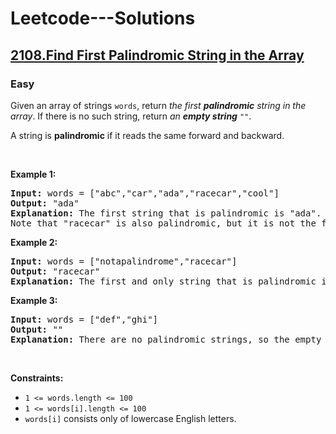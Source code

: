 # Leetcode---Solutions
<h2>
    <a href="https://leetcode.com/problems/find-first-palindromic-string-in-the-array/?envType=daily-question&envId=2024-02-13">
        2108.Find First Palindromic String in the Array
    </a>
</h2>
<h3>
    Easy
</h3>
<div class="elfjS" data-track-load="description_content"><p>Given an array of strings <code>words</code>, return <em>the first <strong>palindromic</strong> string in the array</em>. If there is no such string, return <em>an <strong>empty string</strong> </em><code>""</code>.</p>

<p>A string is <strong>palindromic</strong> if it reads the same forward and backward.</p>

<p>&nbsp;</p>
<p><strong class="example">Example 1:</strong></p>

<pre><strong>Input:</strong> words = ["abc","car","ada","racecar","cool"]
<strong>Output:</strong> "ada"
<strong>Explanation:</strong> The first string that is palindromic is "ada".
Note that "racecar" is also palindromic, but it is not the first.
</pre>

<p><strong>Example 2:</strong></p>

<pre><strong>Input:</strong> words = ["notapalindrome","racecar"]
<strong>Output:</strong> "racecar"
<strong>Explanation:</strong> The first and only string that is palindromic is "racecar".
</pre>

<p><strong>Example 3:</strong></p>

<pre><strong>Input:</strong> words = ["def","ghi"]
<strong>Output:</strong> ""
<strong>Explanation:</strong> There are no palindromic strings, so the empty string is returned.
</pre>

<p>&nbsp;</p>
<p><strong>Constraints:</strong></p>

<ul>
	<li><code>1 &lt;= words.length &lt;= 100</code></li>
	<li><code>1 &lt;= words[i].length &lt;= 100</code></li>
	<li><code>words[i]</code> consists only of lowercase English letters.</li>
</ul>
</div>